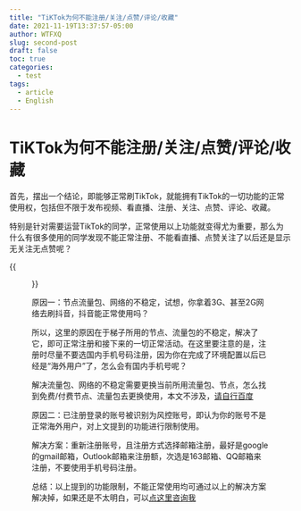 ```yaml
---
title: "TiKTok为何不能注册/关注/点赞/评论/收藏"
date: 2021-11-19T13:37:57-05:00
author: WTFXQ
slug: second-post
draft: false
toc: true
categories:
  - test
tags:
  - article
  - English
---
```




# TiKTok为何不能注册/关注/点赞/评论/收藏

首先，摆出一个结论，即能够正常刷TikTok，就能拥有TikTok的一切功能的正常使用权，包括但不限于发布视频、看直播、注册、关注、点赞、评论、收藏。

特别是针对需要运营TikTok的同学，正常使用以上功能就变得尤为重要，那么为什么有很多使用的同学发现不能正常注册、不能看直播、点赞关注了以后还是显示无关注无点赞呢？

{{<figure src="https://www.z4a.net/images/2021/11/20/_20211120135752.md.png" title="TikTok使用图示" width="300">}}

原因一：节点流量包、网络的不稳定，试想，你拿着3G、甚至2G网络去刷抖音，抖音能正常使用吗？

所以，这里的原因在于梯子所用的节点、流量包的不稳定，解决了它，即可正常注册和接下来的一切正常活动。在这里要注意的是，注册时尽量不要选国内手机号码注册，因为你在完成了环境配置以后已经是“海外用户”了，怎么会有国内手机号呢？

解决流量包、网络的不稳定需要更换当前所用流量包、节点，怎么找到免费/付费节点、流量包去更换使用，本文不涉及，[请自行百度](https://m.tb.cn/h.fQTOyQf?sm=33e902)

原因二：已注册登录的账号被识别为风控账号，即认为你的账号不是正常海外用户，对上文提到的功能进行限制使用。

解决方案：重新注册账号，且注册方式选择邮箱注册，最好是google的gmail邮箱，Outlook邮箱来注册额，次选是163邮箱、QQ邮箱来注册，不要使用手机号码注册。

总结：以上提到的功能限制，不能正常使用均可通过以上的解决方案解决掉，如果还是不太明白，可以[点这里咨询我](https://m.tb.cn/h.fQTOyQf?sm=33e902)

